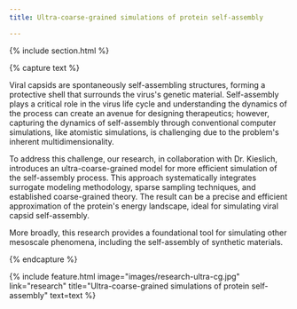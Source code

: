 ```yaml
---
title: Ultra-coarse-grained simulations of protein self-assembly

---
```


{% include section.html %}
<!--  -->
{% capture text %}

<!-- Add text -->
Viral capsids are spontaneously self-assembling structures, forming a protective shell that surrounds the virus's genetic material. Self-assembly plays a critical role in the virus life cycle and understanding the dynamics of the process can create an avenue for designing therapeutics; however, capturing the dynamics of self-assembly through conventional computer simulations, like atomistic simulations, is challenging due to the problem's inherent multidimensionality.

To address this challenge, our research, in collaboration with Dr. Kieslich, introduces an ultra-coarse-grained model for more efficient simulation of the self-assembly process. This approach systematically integrates surrogate modeling methodology, sparse sampling techniques, and established coarse-grained theory. The result can be a precise and efficient approximation of the protein's energy landscape, ideal for simulating viral capsid self-assembly.

More broadly, this research provides a foundational tool for simulating other mesoscale phenomena, including the self-assembly of synthetic materials. 





{% endcapture %}

{%
  include feature.html
  image="images/research-ultra-cg.jpg"
  link="research"
  title="Ultra-coarse-grained simulations of protein self-assembly"
  text=text
%}
<!--  -->
